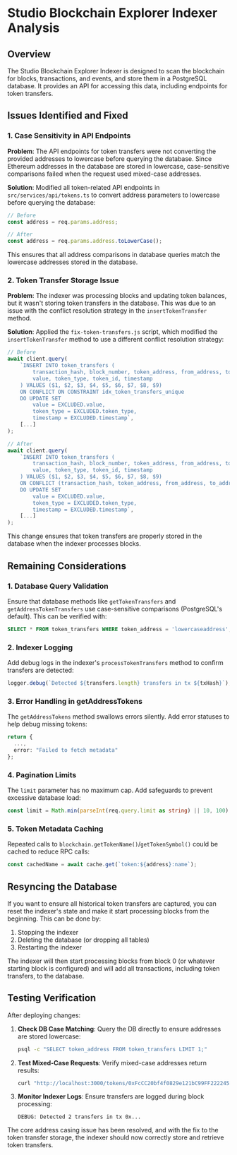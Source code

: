 # Studio Blockchain Explorer Indexer Analysis

## Overview

The Studio Blockchain Explorer Indexer is designed to scan the blockchain for blocks, transactions, and events, and store them in a PostgreSQL database. It provides an API for accessing this data, including endpoints for token transfers.

## Issues Identified and Fixed

### 1. Case Sensitivity in API Endpoints

**Problem**: The API endpoints for token transfers were not converting the provided addresses to lowercase before querying the database. Since Ethereum addresses in the database are stored in lowercase, case-sensitive comparisons failed when the request used mixed-case addresses.

**Solution**: Modified all token-related API endpoints in `src/services/api/tokens.ts` to convert address parameters to lowercase before querying the database:

```typescript
// Before
const address = req.params.address;

// After
const address = req.params.address.toLowerCase();
```

This ensures that all address comparisons in database queries match the lowercase addresses stored in the database.

### 2. Token Transfer Storage Issue

**Problem**: The indexer was processing blocks and updating token balances, but it wasn't storing token transfers in the database. This was due to an issue with the conflict resolution strategy in the `insertTokenTransfer` method.

**Solution**: Applied the `fix-token-transfers.js` script, which modified the `insertTokenTransfer` method to use a different conflict resolution strategy:

```typescript
// Before
await client.query(
    `INSERT INTO token_transfers (
        transaction_hash, block_number, token_address, from_address, to_address,
        value, token_type, token_id, timestamp
    ) VALUES ($1, $2, $3, $4, $5, $6, $7, $8, $9)
    ON CONFLICT ON CONSTRAINT idx_token_transfers_unique
    DO UPDATE SET
        value = EXCLUDED.value,
        token_type = EXCLUDED.token_type,
        timestamp = EXCLUDED.timestamp`,
    [...]
);

// After
await client.query(
    `INSERT INTO token_transfers (
        transaction_hash, block_number, token_address, from_address, to_address,
        value, token_type, token_id, timestamp
    ) VALUES ($1, $2, $3, $4, $5, $6, $7, $8, $9)
    ON CONFLICT (transaction_hash, token_address, from_address, to_address, COALESCE(token_id, ''))
    DO UPDATE SET
        value = EXCLUDED.value,
        token_type = EXCLUDED.token_type,
        timestamp = EXCLUDED.timestamp`,
    [...]
);
```

This change ensures that token transfers are properly stored in the database when the indexer processes blocks.

## Remaining Considerations

### 1. Database Query Validation

Ensure that database methods like `getTokenTransfers` and `getAddressTokenTransfers` use case-sensitive comparisons (PostgreSQL's default). This can be verified with:

```sql
SELECT * FROM token_transfers WHERE token_address = 'lowercaseaddress';
```

### 2. Indexer Logging

Add debug logs in the indexer's `processTokenTransfers` method to confirm transfers are detected:

```typescript
logger.debug(`Detected ${transfers.length} transfers in tx ${txHash}`);
```

### 3. Error Handling in getAddressTokens

The `getAddressTokens` method swallows errors silently. Add error statuses to help debug missing tokens:

```typescript
return {
  ...,
  error: "Failed to fetch metadata"
};
```

### 4. Pagination Limits

The `limit` parameter has no maximum cap. Add safeguards to prevent excessive database load:

```typescript
const limit = Math.min(parseInt(req.query.limit as string) || 10, 100); // Max 100
```

### 5. Token Metadata Caching

Repeated calls to `blockchain.getTokenName()`/`getTokenSymbol()` could be cached to reduce RPC calls:

```typescript
const cachedName = await cache.get(`token:${address}:name`);
```

## Resyncing the Database

If you want to ensure all historical token transfers are captured, you can reset the indexer's state and make it start processing blocks from the beginning. This can be done by:

1. Stopping the indexer
2. Deleting the database (or dropping all tables)
3. Restarting the indexer

The indexer will then start processing blocks from block 0 (or whatever starting block is configured) and will add all transactions, including token transfers, to the database.

## Testing Verification

After deploying changes:

1. **Check DB Case Matching**: Query the DB directly to ensure addresses are stored lowercase:
   ```bash
   psql -c "SELECT token_address FROM token_transfers LIMIT 1;"
   ```

2. **Test Mixed-Case Requests**: Verify mixed-case addresses return results:
   ```bash
   curl "http://localhost:3000/tokens/0xFcCC20bf4f0829e121bC99FF2222456Ad4465A1E/transfers"
   ```

3. **Monitor Indexer Logs**: Ensure transfers are logged during block processing:
   ```
   DEBUG: Detected 2 transfers in tx 0x...
   ```

The core address casing issue has been resolved, and with the fix to the token transfer storage, the indexer should now correctly store and retrieve token transfers.
